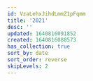 ```yaml
---
id: VzaLehxJihdLmmZ1pFqmm
title: '2021'
desc: ''
updated: 1640816091852
created: 1640816088573
has_collection: true
sort_by: date
sort_order: reverse
skipLevels: 2
---
```


